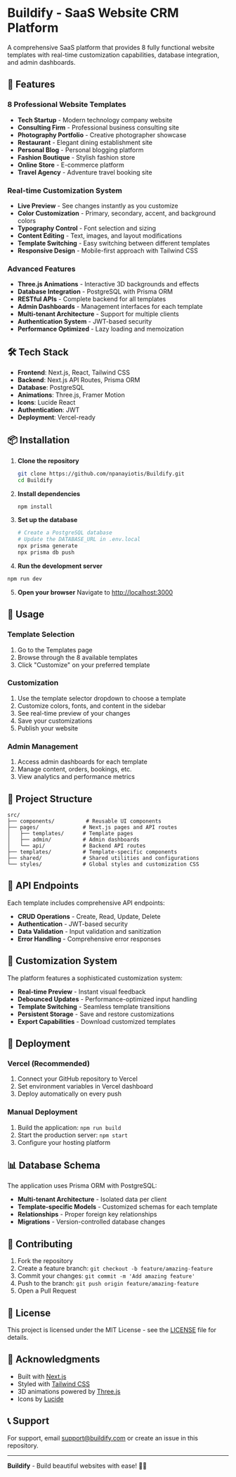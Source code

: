 # Buildify - SaaS Website CRM Platform

A comprehensive SaaS platform that provides 8 fully functional website templates with real-time customization capabilities, database integration, and admin dashboards.

## 🚀 Features

### 8 Professional Website Templates
- **Tech Startup** - Modern technology company website
- **Consulting Firm** - Professional business consulting site
- **Photography Portfolio** - Creative photographer showcase
- **Restaurant** - Elegant dining establishment site
- **Personal Blog** - Personal blogging platform
- **Fashion Boutique** - Stylish fashion store
- **Online Store** - E-commerce platform
- **Travel Agency** - Adventure travel booking site

### Real-time Customization System
- **Live Preview** - See changes instantly as you customize
- **Color Customization** - Primary, secondary, accent, and background colors
- **Typography Control** - Font selection and sizing
- **Content Editing** - Text, images, and layout modifications
- **Template Switching** - Easy switching between different templates
- **Responsive Design** - Mobile-first approach with Tailwind CSS

### Advanced Features
- **Three.js Animations** - Interactive 3D backgrounds and effects
- **Database Integration** - PostgreSQL with Prisma ORM
- **RESTful APIs** - Complete backend for all templates
- **Admin Dashboards** - Management interfaces for each template
- **Multi-tenant Architecture** - Support for multiple clients
- **Authentication System** - JWT-based security
- **Performance Optimized** - Lazy loading and memoization

## 🛠️ Tech Stack

- **Frontend**: Next.js, React, Tailwind CSS
- **Backend**: Next.js API Routes, Prisma ORM
- **Database**: PostgreSQL
- **Animations**: Three.js, Framer Motion
- **Icons**: Lucide React
- **Authentication**: JWT
- **Deployment**: Vercel-ready

## 📦 Installation

1. **Clone the repository**
   ```bash
   git clone https://github.com/npanayiotis/Buildify.git
   cd Buildify
   ```

2. **Install dependencies**
   ```bash
   npm install
   ```

3. **Set up the database**
   ```bash
   # Create a PostgreSQL database
   # Update the DATABASE_URL in .env.local
   npx prisma generate
   npx prisma db push
   ```

4. **Run the development server**
```bash
npm run dev
   ```

5. **Open your browser**
   Navigate to [http://localhost:3000](http://localhost:3000)

## 🎯 Usage

### Template Selection
1. Go to the Templates page
2. Browse through the 8 available templates
3. Click "Customize" on your preferred template

### Customization
1. Use the template selector dropdown to choose a template
2. Customize colors, fonts, and content in the sidebar
3. See real-time preview of your changes
4. Save your customizations
5. Publish your website

### Admin Management
1. Access admin dashboards for each template
2. Manage content, orders, bookings, etc.
3. View analytics and performance metrics

## 📁 Project Structure

```
src/
├── components/          # Reusable UI components
├── pages/              # Next.js pages and API routes
│   ├── templates/      # Template pages
│   ├── admin/          # Admin dashboards
│   └── api/            # Backend API routes
├── templates/          # Template-specific components
├── shared/             # Shared utilities and configurations
└── styles/             # Global styles and customization CSS
```

## 🔧 API Endpoints

Each template includes comprehensive API endpoints:
- **CRUD Operations** - Create, Read, Update, Delete
- **Authentication** - JWT-based security
- **Data Validation** - Input validation and sanitization
- **Error Handling** - Comprehensive error responses

## 🎨 Customization System

The platform features a sophisticated customization system:
- **Real-time Preview** - Instant visual feedback
- **Debounced Updates** - Performance-optimized input handling
- **Template Switching** - Seamless template transitions
- **Persistent Storage** - Save and restore customizations
- **Export Capabilities** - Download customized templates

## 🚀 Deployment

### Vercel (Recommended)
1. Connect your GitHub repository to Vercel
2. Set environment variables in Vercel dashboard
3. Deploy automatically on every push

### Manual Deployment
1. Build the application: `npm run build`
2. Start the production server: `npm start`
3. Configure your hosting platform

## 📊 Database Schema

The application uses Prisma ORM with PostgreSQL:
- **Multi-tenant Architecture** - Isolated data per client
- **Template-specific Models** - Customized schemas for each template
- **Relationships** - Proper foreign key relationships
- **Migrations** - Version-controlled database changes

## 🤝 Contributing

1. Fork the repository
2. Create a feature branch: `git checkout -b feature/amazing-feature`
3. Commit your changes: `git commit -m 'Add amazing feature'`
4. Push to the branch: `git push origin feature/amazing-feature`
5. Open a Pull Request

## 📄 License

This project is licensed under the MIT License - see the [LICENSE](LICENSE) file for details.

## 🙏 Acknowledgments

- Built with [Next.js](https://nextjs.org/)
- Styled with [Tailwind CSS](https://tailwindcss.com/)
- 3D animations powered by [Three.js](https://threejs.org/)
- Icons by [Lucide](https://lucide.dev/)

## 📞 Support

For support, email support@buildify.com or create an issue in this repository.

---

**Buildify** - Build beautiful websites with ease! 🎨✨